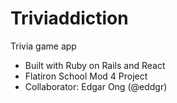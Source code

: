 # Triviaddiction
Trivia game app
* Built with Ruby on Rails and React
* Flatiron School Mod 4 Project
* Collaborator: Edgar Ong (@eddgr)
